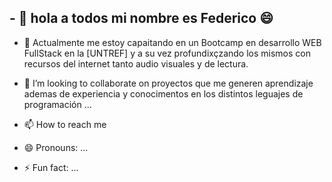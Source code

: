 ## - 👋 hola a todos mi nombre es Federico 😄
- 👀 Actualmente me estoy capaitando en un  Bootcamp en desarrollo WEB FullStack en la [UNTREF] y a su vez profundixçzando los mismos con recursos del internet tanto audio visuales y de lectura.
- 💞️ I’m looking to collaborate on proyectos que me generen aprendizaje ademas de experiencia y conocimentos en los distintos leguajes de programación ...
- 📫 How to reach me 

- 😄 Pronouns: ...
- ⚡ Fun fact: ...

<!---
fede6892/fede6892 is a ✨ special ✨ repository because its `README.md` (this file) appears on your GitHub profile.
You can click the Preview link to take a look at your changes.
--->

